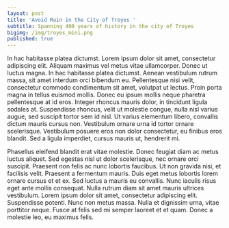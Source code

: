 ```yaml
---
layout: post
title: 'Avoid Ruin in the City of Troyes '
subtitle: Spanning 400 years of history in the city of Troyes
bigimg: /img/troyes_mini.png
published: true
---
```

In hac habitasse platea dictumst. Lorem ipsum dolor sit amet, consectetur adipiscing elit. Aliquam maximus vel metus vitae ullamcorper. Donec ut luctus magna. In hac habitasse platea dictumst. Aenean vestibulum rutrum massa, sit amet interdum orci bibendum eu. Pellentesque nisi velit, consectetur commodo condimentum sit amet, volutpat ut lectus. Proin porta magna in tellus euismod mollis. Donec eu ipsum mollis neque pharetra pellentesque at id eros. Integer rhoncus mauris dolor, in tincidunt ligula sodales at. Suspendisse rhoncus, velit ut molestie congue, nulla nisl varius augue, sed suscipit tortor sem id nisl. Ut varius elementum libero, convallis dictum mauris cursus non. Vestibulum ornare urna id tortor ornare scelerisque. Vestibulum posuere eros non dolor consectetur, eu finibus eros blandit. Sed a ligula imperdiet, cursus mauris ut, hendrerit mi.

Phasellus eleifend blandit erat vitae molestie. Donec feugiat diam ac metus luctus aliquet. Sed egestas nisl ut dolor scelerisque, nec ornare orci suscipit. Praesent non felis ac nunc lobortis faucibus. Ut non gravida nisi, et facilisis velit. Praesent a fermentum mauris. Duis eget metus lobortis lorem ornare cursus et et ex. Sed luctus a mauris eu convallis. Nunc iaculis risus eget ante mollis consequat. Nulla rutrum diam sit amet mauris ultrices vestibulum. Lorem ipsum dolor sit amet, consectetur adipiscing elit. Suspendisse potenti. Nunc non metus massa. Nulla et dignissim urna, vitae porttitor neque. Fusce at felis sed mi semper laoreet et et quam. Donec a molestie leo, eu maximus felis.
